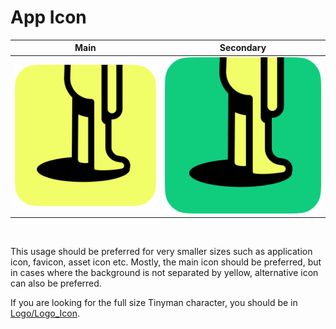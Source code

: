 # App Icon


| Main | Secondary  |
| ----------- | ----------- |
| ![Black](./App_Icon_512px.png) | ![Black](./Secondary_App_Icon_512px.png) |

&nbsp;

This usage should be preferred for very smaller sizes such as application icon, favicon, asset icon etc. Mostly, the main icon should be preferred, but in cases where the background is not separated by yellow, alternative icon can also be preferred.


If you are looking for the full size Tinyman character, you should be in [Logo/Logo_Icon](../Logo/Logo_Icon/).